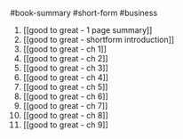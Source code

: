 #book-summary #short-form #business 

1. [[good to great - 1 page summary]]
2. [[good to great - shortform introduction]]
3. [[good to great - ch 1]]
4. [[good to great - ch 2]]
5. [[good to great - ch 3]]
6. [[good to great - ch 4]]
7. [[good to great - ch 5]]
8. [[good to great - ch 6]]
9. [[good to great - ch 7]]
10. [[good to great - ch 8]]
11. [[good to great - ch 9]]
